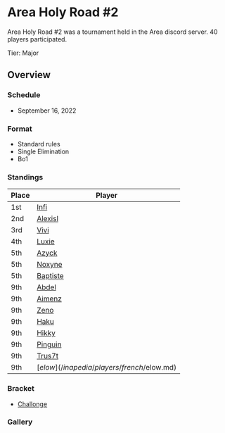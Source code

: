 # Area Holy Road #2

Area Holy Road #2 was a tournament held in the Area discord server.
40 players participated.

Tier: Major

## Overview

### Schedule
- September 16, 2022

### Format
- Standard rules
- Single Elimination
- Bo1

### Standings
|Place|Player|
|-|-|
|1st|[Infi](/inapedia/players/japanese/infi.md)|
|2nd|[Alexisl](/inapedia/players/french/alexisl.md)|
|3rd|[Vivi](/inapedia/players/french/vivi.md)|
|4th|[Luxie](/inapedia/players/belgian/luxie.md)|
|5th|[Azyck](/inapedia/players/french/azyck.md)|
|5th|[Noxyne](/inapedia/players/french/noxyne.md)|
|5th|[Baptiste](/inapedia/players/french/baptiste.md)|
|9th|[Abdel](/inapedia/players/french/abdel.md)|
|9th|[Aimenz](/inapedia/players/french/aimenz.md)|
|9th|[Zeno](/inapedia/players/french/585zeno.md)|
|9th|[Haku](/inapedia/players/german/haku.md)|
|9th|[Hikky](/inapedia/players/brazilian/hikky.md)|
|9th|[Pinguin](/inapedia/players/french/pinguin.md)|
|9th|[Trus7t](/inapedia/players/italian/trus7t.md)|
|9th|[$elow](/inapedia/players/french/$elow.md)|

### Bracket
- [Challonge](https://challonge.com/holyroad2)

### Gallery
